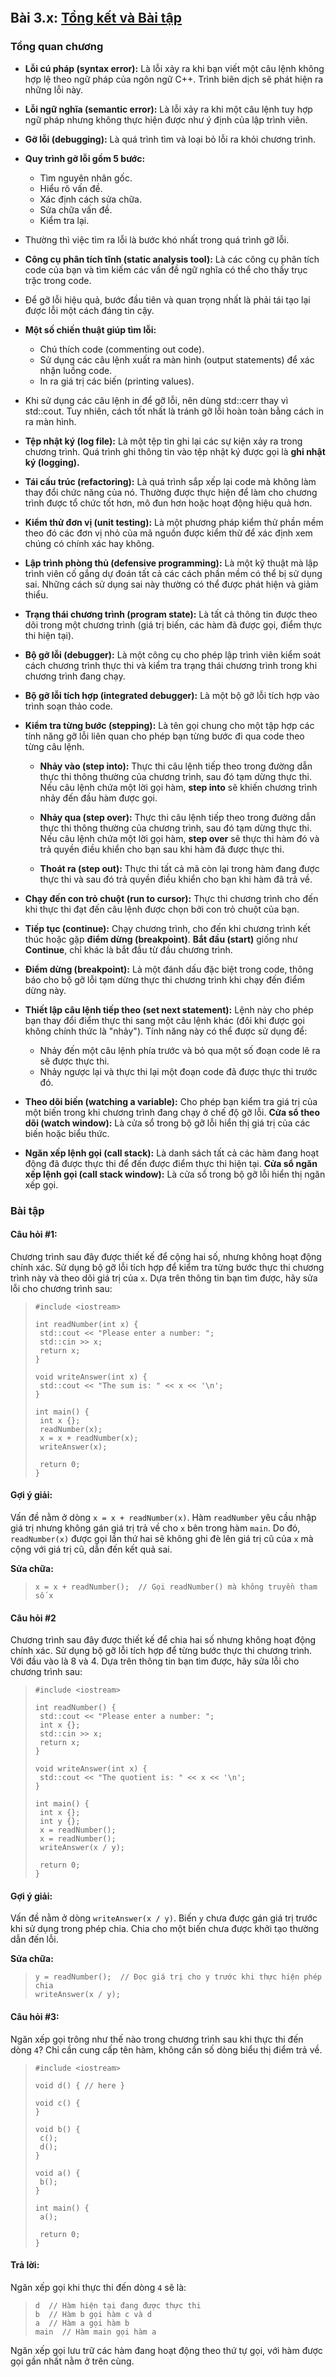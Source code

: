 ```python

```

## **Bài 3.x: <u>Tổng kết và Bài tập</u>** 

### **Tổng quan chương**

- **Lỗi cú pháp (syntax error):** Là lỗi xảy ra khi bạn viết một câu lệnh không hợp lệ theo ngữ pháp của ngôn ngữ C++. Trình biên dịch sẽ phát hiện ra những lỗi này.
- **Lỗi ngữ nghĩa (semantic error):** Là lỗi xảy ra khi một câu lệnh tuy hợp ngữ pháp nhưng không thực hiện được như ý định của lập trình viên.
- **Gỡ lỗi (debugging):** Là quá trình tìm và loại bỏ lỗi ra khỏi chương trình.
- **Quy trình gỡ lỗi gồm 5 bước:**
    - Tìm nguyên nhân gốc.
    - Hiểu rõ vấn đề.
    - Xác định cách sửa chữa.
    - Sửa chữa vấn đề.
    - Kiểm tra lại.

- Thường thì việc tìm ra lỗi là bước khó nhất trong quá trình gỡ lỗi.

- **Công cụ phân tích tĩnh (static analysis tool):** Là các công cụ phân tích code của bạn và tìm kiếm các vấn đề ngữ nghĩa có thể cho thấy trục trặc trong code.

- Để gỡ lỗi hiệu quả, bước đầu tiên và quan trọng nhất là phải tái tạo lại được lỗi một cách đáng tin cậy.

- **Một số chiến thuật giúp tìm lỗi:**
    - Chú thích code (commenting out code).
    - Sử dụng các câu lệnh xuất ra màn hình (output statements) để xác nhận luồng code.
    - In ra giá trị các biến (printing values).

- Khi sử dụng các câu lệnh in để gỡ lỗi, nên dùng std::cerr thay vì std::cout. Tuy nhiên, cách tốt nhất là tránh gỡ lỗi hoàn toàn bằng cách in ra màn hình.

- **Tệp nhật ký (log file):** Là một tệp tin ghi lại các sự kiện xảy ra trong chương trình. Quá trình ghi thông tin vào tệp nhật ký được gọi là **ghi nhật ký (logging).**

- **Tái cấu trúc (refactoring):** Là quá trình sắp xếp lại code mà không làm thay đổi chức năng của nó. Thường được thực hiện để làm cho chương trình được tổ chức tốt hơn, mô đun hơn hoặc hoạt động hiệu quả hơn.

- **Kiểm thử đơn vị (unit testing):** Là một phương pháp kiểm thử phần mềm theo đó các đơn vị nhỏ của mã nguồn được kiểm thử để xác định xem chúng có chính xác hay không.
- **Lập trình phòng thủ (defensive programming):** Là một kỹ thuật mà lập trình viên cố gắng dự đoán tất cả các cách phần mềm có thể bị sử dụng sai. Những cách sử dụng sai này thường có thể được phát hiện và giảm thiểu.
- **Trạng thái chương trình (program state):** Là tất cả thông tin được theo dõi trong một chương trình (giá trị biến, các hàm đã được gọi, điểm thực thi hiện tại).
- **Bộ gỡ lỗi (debugger):** Là một công cụ cho phép lập trình viên kiểm soát cách chương trình thực thi và kiểm tra trạng thái chương trình trong khi chương trình đang chạy.
- **Bộ gỡ lỗi tích hợp (integrated debugger):** Là một bộ gỡ lỗi tích hợp vào trình soạn thảo code.
- **Kiểm tra từng bước (stepping):** Là tên gọi chung cho một tập hợp các tính năng gỡ lỗi liên quan cho phép bạn từng bước đi qua code theo từng câu lệnh.
    - **Nhảy vào (step into):** Thực thi câu lệnh tiếp theo trong đường dẫn thực thi thông thường của chương trình, sau đó tạm dừng thực thi. Nếu câu lệnh chứa một lời gọi hàm, **step into** sẽ khiến chương trình nhảy đến đầu hàm được gọi.
    - **Nhảy qua (step over):** Thực thi câu lệnh tiếp theo trong đường dẫn thực thi thông thường của chương trình, sau đó tạm dừng thực thi. Nếu câu lệnh chứa một lời gọi hàm, **step over** sẽ thực thi hàm đó và trả quyền điều khiển cho bạn sau khi hàm đã được thực thi.

    - **Thoát ra (step out):** Thực thi tất cả mã còn lại trong hàm đang được thực thi và sau đó trả quyền điều khiển cho bạn khi hàm đã trả về.
- **Chạy đến con trỏ chuột (run to cursor):** Thực thi chương trình cho đến khi thực thi đạt đến câu lệnh được chọn bởi con trỏ chuột của bạn.
- **Tiếp tục (continue):** Chạy chương trình, cho đến khi chương trình kết thúc hoặc gặp **điểm dừng (breakpoint)**. **Bắt đầu (start)** giống như **Continue**, chỉ khác là bắt đầu từ đầu chương trình.
- **Điểm dừng (breakpoint):** Là một đánh dấu đặc biệt trong code, thông báo cho bộ gỡ lỗi tạm dừng thực thi chương trình khi chạy đến điểm dừng này.
- **Thiết lập câu lệnh tiếp theo (set next statement):** Lệnh này cho phép bạn thay đổi điểm thực thi sang một câu lệnh khác (đôi khi được gọi không chính thức là "nhảy"). Tính năng này có thể được sử dụng để:
  - Nhảy đến một câu lệnh phía trước và bỏ qua một số đoạn code lẽ ra sẽ được thực thi.
  - Nhảy ngược lại và thực thi lại một đoạn code đã được thực thi trước đó.
- **Theo dõi biến (watching a variable):** Cho phép bạn kiểm tra giá trị của một biến trong khi chương trình đang chạy ở chế độ gỡ lỗi. **Cửa sổ theo dõi (watch window):** Là cửa sổ trong bộ gỡ lỗi hiển thị giá trị của các biến hoặc biểu thức.
- **Ngăn xếp lệnh gọi (call stack):** Là danh sách tất cả các hàm đang hoạt động đã được thực thi để đến được điểm thực thi hiện tại. **Cửa sổ ngăn xếp lệnh gọi (call stack window):** Là cửa sổ trong bộ gỡ lỗi hiển thị ngăn xếp gọi.

### **Bài tập**

#### **Câu hỏi #1:**

Chương trình sau đây được thiết kế để cộng hai số, nhưng không hoạt động chính xác. Sử dụng bộ gỡ lỗi tích hợp để kiểm tra từng bước thực thi chương trình này và theo dõi giá trị của `x`. Dựa trên thông tin bạn tìm được, hãy sửa lỗi cho chương trình sau:
>```
>#include <iostream>
>
>int readNumber(int x) {
>  std::cout << "Please enter a number: ";
>  std::cin >> x;
>  return x;
>}
>
>void writeAnswer(int x) {
>  std::cout << "The sum is: " << x << '\n';
>}
>
>int main() {
>  int x {};
>  readNumber(x);
>  x = x + readNumber(x);
>  writeAnswer(x);
>
>  return 0;
>}
>```

#### ****Gợi ý giải:****

Vấn đề nằm ở dòng `x = x + readNumber(x)`. Hàm `readNumber` yêu cầu nhập giá trị nhưng không gán giá trị trả về cho `x` bên trong hàm `main`. Do đó, `readNumber(x)` được gọi lần thứ hai sẽ không ghi đè lên giá trị cũ của `x` mà cộng với giá trị cũ, dẫn đến kết quả sai.

**Sửa chữa:**
>```
>x = x + readNumber();  // Gọi readNumber() mà không truyền tham số x
>```

#### **Câu hỏi #2** 

Chương trình sau đây được thiết kế để chia hai số nhưng không hoạt động chính xác. Sử dụng bộ gỡ lỗi tích hợp để từng bước thực thi chương trình. Với đầu vào là 8 và 4. Dựa trên thông tin bạn tìm được, hãy sửa lỗi cho chương trình sau:
>```
>#include <iostream>
>
>int readNumber() {
>  std::cout << "Please enter a number: ";
>  int x {};
>  std::cin >> x;
>  return x;
>}
>
>void writeAnswer(int x) {
>  std::cout << "The quotient is: " << x << '\n';
>}
>
>int main() {
>  int x {};
>  int y {};
>  x = readNumber();
>  x = readNumber();
>  writeAnswer(x / y);
>
>  return 0;
>}
>```

#### **Gợi ý giải:**

Vấn đề nằm ở dòng `writeAnswer(x / y)`. Biến `y` chưa được gán giá trị trước khi sử dụng trong phép chia. Chia cho một biến chưa được khởi tạo thường dẫn đến lỗi.

**Sửa chữa:**
>```
>y = readNumber();  // Đọc giá trị cho y trước khi thực hiện phép chia
>writeAnswer(x / y);
>```

#### **Câu hỏi #3:**

Ngăn xếp gọi trông như thế nào trong chương trình sau khi thực thi đến dòng `4`? Chỉ cần cung cấp tên hàm, không cần số dòng biểu thị điểm trả về.
>```
>#include <iostream>
>
>void d() { // here }
>
>void c() {
>}
>
>void b() {
>  c();
>  d();
>}
>
>void a() {
>  b();
>}
>
>int main() {
>  a();
>
>  return 0;
>}
>```

#### **Trả lời:**

Ngăn xếp gọi khi thực thi đến dòng `4` sẽ là:
>```
>d  // Hàm hiện tại đang được thực thi
>b  // Hàm b gọi hàm c và d
>a  // Hàm a gọi hàm b
>main  // Hàm main gọi hàm a
>```

Ngăn xếp gọi lưu trữ các hàm đang hoạt động theo thứ tự gọi, với hàm được gọi gần nhất nằm ở trên cùng.

